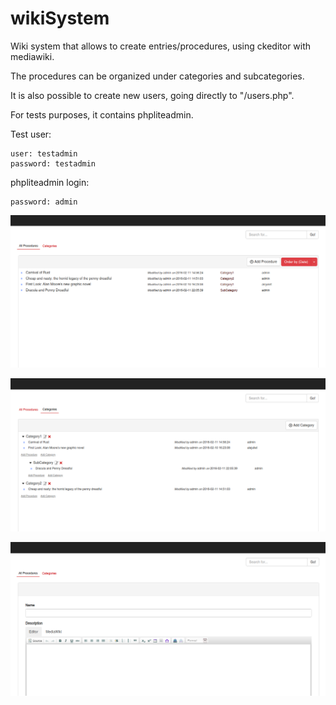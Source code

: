 # wikiSystem

Wiki system that allows to create entries/procedures, using ckeditor with mediawiki.

The procedures can be organized under categories and subcategories.

It is also possible to create new users, going directly to "/users.php".

For tests purposes, it contains phpliteadmin.

Test user:
```
user: testadmin
password: testadmin
```

phpliteadmin login:
```
password: admin
```

![alt text](https://github.com/AleJuliet/wikiSystem/blob/master/readme/screen1.png?s=300)

![alt text](https://github.com/AleJuliet/wikiSystem/blob/master/readme/screen2.png?s=300)

![alt text](https://github.com/AleJuliet/wikiSystem/blob/master/readme/screen3.png?s=300)
